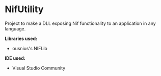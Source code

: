 # NifUtility
Project to make a DLL exposing Nif functionality to an application in any language.

**Libraries used:**

* ousnius's NIFLib

**IDE used:**
  
* Visual Studio Community
